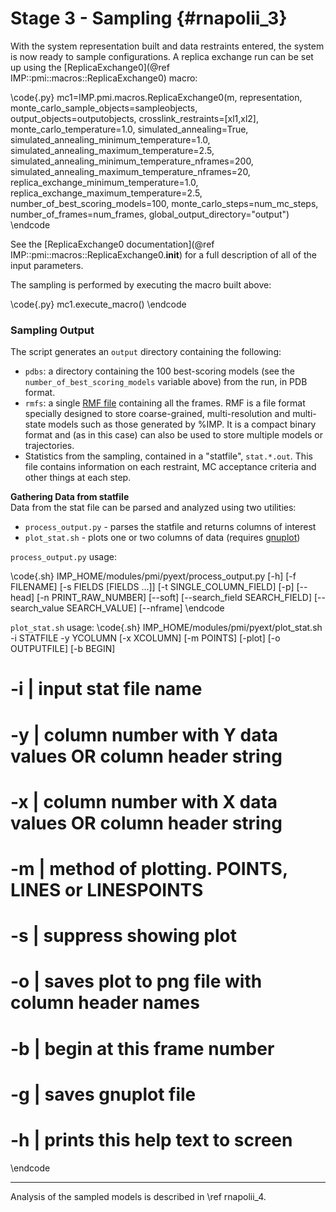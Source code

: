 Stage 3 - Sampling {#rnapolii_3}
==================

With the system representation built and data restraints entered, the system is now ready to sample configurations.  A replica exchange run can be set up using the [ReplicaExchange0](@ref IMP::pmi::macros::ReplicaExchange0) macro:

\code{.py}
mc1=IMP.pmi.macros.ReplicaExchange0(m,
                                    representation,
                                    monte_carlo_sample_objects=sampleobjects,
                                    output_objects=outputobjects,
                                    crosslink_restraints=[xl1,xl2],
                                    monte_carlo_temperature=1.0,
                                    simulated_annealing=True,
                                    simulated_annealing_minimum_temperature=1.0,
                                    simulated_annealing_maximum_temperature=2.5,
                                    simulated_annealing_minimum_temperature_nframes=200,
                                    simulated_annealing_maximum_temperature_nframes=20,
                                    replica_exchange_minimum_temperature=1.0,
                                    replica_exchange_maximum_temperature=2.5,
                                    number_of_best_scoring_models=100,
                                    monte_carlo_steps=num_mc_steps,
                                    number_of_frames=num_frames,
                                    global_output_directory="output")
\endcode

See the [ReplicaExchange0 documentation](@ref IMP::pmi::macros::ReplicaExchange0.__init__)
for a full description of all of the input parameters.

The sampling is performed by executing the macro built above:

\code{.py}
mc1.execute_macro()
\endcode

### Sampling Output

The script generates an `output` directory containing the following:
* `pdbs`: a directory containing the 100 best-scoring models (see the `number_of_best_scoring_models` variable above) from the run, in PDB format.
* `rmfs`: a single [RMF file](https://integrativemodeling.org/rmf/) containing all the frames. RMF is a file format specially designed to store coarse-grained, multi-resolution and multi-state models such as those generated by %IMP. It is a compact binary format and (as in this case) can also be used to store multiple models or trajectories.
* Statistics from the sampling, contained in a "statfile", `stat.*.out`.  This file contains information on each restraint, MC acceptance criteria and other things at each step. 

**Gathering Data from statfile**  
Data from the stat file can be parsed and analyzed using two utilities: 
* `process_output.py` - parses the statfile and returns columns of interest
* `plot_stat.sh` - plots one or two columns of data (requires [gnuplot](http://www.gnuplot.info/download.html)) 

`process_output.py` usage:

\code{.sh}
IMP_HOME/modules/pmi/pyext/process_output.py [-h] [-f FILENAME] [-s FIELDS [FIELDS ...]]
                                             [-t SINGLE_COLUMN_FIELD] [-p] [--head]
                                             [-n PRINT_RAW_NUMBER] [--soft]
                                             [--search_field SEARCH_FIELD]
                                             [--search_value SEARCH_VALUE] [--nframe]
\endcode

`plot_stat.sh` usage: 
\code{.sh}
IMP_HOME/modules/pmi/pyext/plot_stat.sh -i STATFILE -y YCOLUMN [-x XCOLUMN] [-m POINTS] [-plot] [-o OUTPUTFILE] [-b BEGIN]
#
# -i | input stat file name 
# -y | column number with Y data values OR column header string 
# -x | column number with X data values OR column header string 
# -m | method of plotting. POINTS, LINES or LINESPOINTS 
# -s | suppress showing plot 
# -o | saves plot to png file with column header names 
# -b | begin at this frame number 
# -g | saves gnuplot file 
# -h | prints this help text to screen 
\endcode

---

Analysis of the sampled models is described in \ref rnapolii_4.

